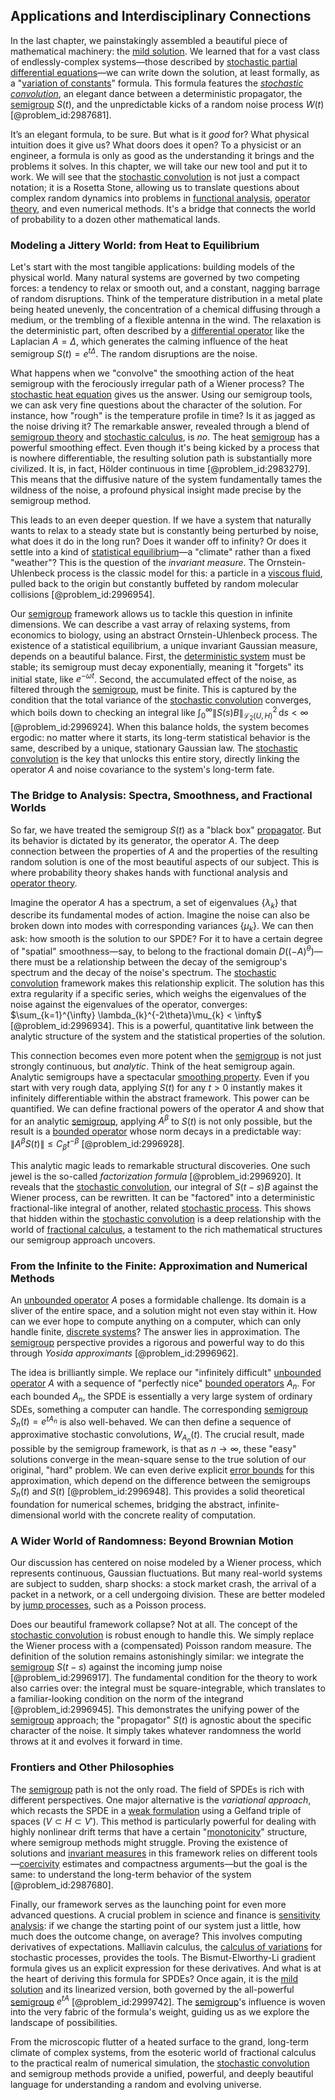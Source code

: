 ## Applications and Interdisciplinary Connections

In the last chapter, we painstakingly assembled a beautiful piece of mathematical machinery: the [mild solution](@article_id:192199). We learned that for a vast class of endlessly-complex systems—those described by [stochastic partial differential equations](@article_id:187798)—we can write down the solution, at least formally, as a "[variation of constants](@article_id:195899)" formula. This formula features the *[stochastic convolution](@article_id:181507)*, an elegant dance between a deterministic propagator, the [semigroup](@article_id:153366) $S(t)$, and the unpredictable kicks of a random noise process $W(t)$ [@problem_id:2987681].

It’s an elegant formula, to be sure. But what is it *good* for? What physical intuition does it give us? What doors does it open? To a physicist or an engineer, a formula is only as good as the understanding it brings and the problems it solves. In this chapter, we will take our new tool and put it to work. We will see that the [stochastic convolution](@article_id:181507) is not just a compact notation; it is a Rosetta Stone, allowing us to translate questions about complex random dynamics into problems in [functional analysis](@article_id:145726), [operator theory](@article_id:139496), and even numerical methods. It's a bridge that connects the world of probability to a dozen other mathematical lands.

### Modeling a Jittery World: from Heat to Equilibrium

Let's start with the most tangible applications: building models of the physical world. Many natural systems are governed by two competing forces: a tendency to relax or smooth out, and a constant, nagging barrage of random disruptions. Think of the temperature distribution in a metal plate being heated unevenly, the concentration of a chemical diffusing through a medium, or the trembling of a flexible antenna in the wind. The relaxation is the deterministic part, often described by a [differential operator](@article_id:202134) like the Laplacian $A = \Delta$, which generates the calming influence of the heat semigroup $S(t) = e^{t\Delta}$. The random disruptions are the noise.

What happens when we "convolve" the smoothing action of the heat semigroup with the ferociously irregular path of a Wiener process? The [stochastic heat equation](@article_id:163298) gives us the answer. Using our semigroup tools, we can ask very fine questions about the character of the solution. For instance, how "rough" is the temperature profile in time? Is it as jagged as the noise driving it? The remarkable answer, revealed through a blend of [semigroup theory](@article_id:272838) and [stochastic calculus](@article_id:143370), is *no*. The heat [semigroup](@article_id:153366) has a powerful smoothing effect. Even though it's being kicked by a process that is nowhere differentiable, the resulting solution path is substantially more civilized. It is, in fact, Hölder continuous in time [@problem_id:2983279]. This means that the diffusive nature of the system fundamentally tames the wildness of the noise, a profound physical insight made precise by the semigroup method.

This leads to an even deeper question. If we have a system that naturally wants to relax to a steady state but is constantly being perturbed by noise, what does it do in the long run? Does it wander off to infinity? Or does it settle into a kind of [statistical equilibrium](@article_id:186083)—a "climate" rather than a fixed "weather"? This is the question of the *invariant measure*. The Ornstein-Uhlenbeck process is the classic model for this: a particle in a [viscous fluid](@article_id:171498), pulled back to the origin but constantly buffeted by random molecular collisions [@problem_id:2996954].

Our [semigroup](@article_id:153366) framework allows us to tackle this question in infinite dimensions. We can describe a vast array of relaxing systems, from economics to biology, using an abstract Ornstein-Uhlenbeck process. The existence of a statistical equilibrium, a unique invariant Gaussian measure, depends on a beautiful balance. First, the [deterministic system](@article_id:174064) must be stable; its semigroup must decay exponentially, meaning it "forgets" its initial state, like $e^{-\omega t}$. Second, the accumulated effect of the noise, as filtered through the [semigroup](@article_id:153366), must be finite. This is captured by the condition that the total variance of the [stochastic convolution](@article_id:181507) converges, which boils down to checking an integral like $\int_0^\infty \|S(s) B\|_{\mathcal{L}_2(U,H)}^2 \, \mathrm{d}s < \infty$ [@problem_id:2996924]. When this balance holds, the system becomes ergodic: no matter where it starts, its long-term statistical behavior is the same, described by a unique, stationary Gaussian law. The [stochastic convolution](@article_id:181507) is the key that unlocks this entire story, directly linking the operator $A$ and noise covariance to the system's long-term fate.

### The Bridge to Analysis: Spectra, Smoothness, and Fractional Worlds

So far, we have treated the semigroup $S(t)$ as a "black box" [propagator](@article_id:139064). But its behavior is dictated by its generator, the operator $A$. The deep connection between the properties of $A$ and the properties of the resulting random solution is one of the most beautiful aspects of our subject. This is where probability theory shakes hands with functional analysis and [operator theory](@article_id:139496).

Imagine the operator $A$ has a spectrum, a set of eigenvalues $\{\lambda_k\}$ that describe its fundamental modes of action. Imagine the noise can also be broken down into modes with corresponding variances $\{\mu_k\}$. We can then ask: how smooth is the solution to our SPDE? For it to have a certain degree of "spatial" smoothness—say, to belong to the fractional domain $D((-A)^\theta)$—there must be a relationship between the decay of the semigroup's spectrum and the decay of the noise's spectrum. The [stochastic convolution](@article_id:181507) framework makes this relationship explicit. The solution has this extra regularity if a specific series, which weighs the eigenvalues of the noise against the eigenvalues of the operator, converges: $\sum_{k=1}^{\infty} \lambda_{k}^{-2\theta}\mu_{k} < \infty$ [@problem_id:2996934]. This is a powerful, quantitative link between the analytic structure of the system and the statistical properties of the solution.

This connection becomes even more potent when the [semigroup](@article_id:153366) is not just strongly continuous, but *analytic*. Think of the heat semigroup again. Analytic semigroups have a spectacular [smoothing property](@article_id:144961). Even if you start with very rough data, applying $S(t)$ for any $t>0$ instantly makes it infinitely differentiable within the abstract framework. This power can be quantified. We can define fractional powers of the operator $A$ and show that for an analytic [semigroup](@article_id:153366), applying $A^\beta$ to $S(t)$ is not only possible, but the result is a [bounded operator](@article_id:139690) whose norm decays in a predictable way: $\|A^{\beta} S(t)\| \leq C_{\beta} t^{-\beta}$ [@problem_id:2996928].

This analytic magic leads to remarkable structural discoveries. One such jewel is the so-called *factorization formula* [@problem_id:2996920]. It reveals that the [stochastic convolution](@article_id:181507), our integral of $S(t-s)B$ against the Wiener process, can be rewritten. It can be "factored" into a deterministic fractional-like integral of another, related [stochastic process](@article_id:159008). This shows that hidden within the [stochastic convolution](@article_id:181507) is a deep relationship with the world of [fractional calculus](@article_id:145727), a testament to the rich mathematical structures our semigroup approach uncovers.

### From the Infinite to the Finite: Approximation and Numerical Methods

An [unbounded operator](@article_id:146076) $A$ poses a formidable challenge. Its domain is a sliver of the entire space, and a solution might not even stay within it. How can we ever hope to compute anything on a computer, which can only handle finite, [discrete systems](@article_id:166918)? The answer lies in approximation. The [semigroup](@article_id:153366) perspective provides a rigorous and powerful way to do this through *Yosida approximants* [@problem_id:2996962].

The idea is brilliantly simple. We replace our "infinitely difficult" [unbounded operator](@article_id:146076) $A$ with a sequence of "perfectly nice" [bounded operators](@article_id:264385) $A_n$. For each bounded $A_n$, the SPDE is essentially a very large system of ordinary SDEs, something a computer can handle. The corresponding [semigroup](@article_id:153366) $S_n(t) = e^{t A_n}$ is also well-behaved. We can then define a sequence of approximative stochastic convolutions, $W_{A_n}(t)$. The crucial result, made possible by the semigroup framework, is that as $n \to \infty$, these "easy" solutions converge in the mean-square sense to the true solution of our original, "hard" problem. We can even derive explicit [error bounds](@article_id:139394) for this approximation, which depend on the difference between the semigroups $S_n(t)$ and $S(t)$ [@problem_id:2996948]. This provides a solid theoretical foundation for numerical schemes, bridging the abstract, infinite-dimensional world with the concrete reality of computation.

### A Wider World of Randomness: Beyond Brownian Motion

Our discussion has centered on noise modeled by a Wiener process, which represents continuous, Gaussian fluctuations. But many real-world systems are subject to sudden, sharp shocks: a stock market crash, the arrival of a packet in a network, or a cell undergoing division. These are better modeled by [jump processes](@article_id:180459), such as a Poisson process.

Does our beautiful framework collapse? Not at all. The concept of the [stochastic convolution](@article_id:181507) is robust enough to handle this. We simply replace the Wiener process with a (compensated) Poisson random measure. The definition of the solution remains astonishingly similar: we integrate the [semigroup](@article_id:153366) $S(t-s)$ against the incoming jump noise [@problem_id:2996917]. The fundamental condition for the theory to work also carries over: the integral must be square-integrable, which translates to a familiar-looking condition on the norm of the integrand [@problem_id:2996945]. This demonstrates the unifying power of the [semigroup](@article_id:153366) approach; the "propagator" $S(t)$ is agnostic about the specific character of the noise. It simply takes whatever randomness the world throws at it and evolves it forward in time.

### Frontiers and Other Philosophies

The [semigroup](@article_id:153366) path is not the only road. The field of SPDEs is rich with different perspectives. One major alternative is the *variational approach*, which recasts the SPDE in a [weak formulation](@article_id:142403) using a Gelfand triple of spaces ($V \subset H \subset V'$). This method is particularly powerful for dealing with highly nonlinear drift terms that have a certain "[monotonicity](@article_id:143266)" structure, where semigroup methods might struggle. Proving the existence of solutions and [invariant measures](@article_id:201550) in this framework relies on different tools—[coercivity](@article_id:158905) estimates and compactness arguments—but the goal is the same: to understand the long-term behavior of the system [@problem_id:2987680].

Finally, our framework serves as the launching point for even more advanced questions. A crucial problem in science and finance is [sensitivity analysis](@article_id:147061): if we change the starting point of our system just a little, how much does the outcome change, on average? This involves computing derivatives of expectations. Malliavin calculus, the [calculus of variations](@article_id:141740) for stochastic processes, provides the tools. The Bismut-Elworthy-Li gradient formula gives us an explicit expression for these derivatives. And what is at the heart of deriving this formula for SPDEs? Once again, it is the [mild solution](@article_id:192199) and its linearized version, both governed by the all-powerful [semigroup](@article_id:153366) $e^{tA}$ [@problem_id:2999742]. The [semigroup](@article_id:153366)'s influence is woven into the very fabric of the formula's weight, guiding us as we explore the landscape of possibilities.

From the microscopic flutter of a heated surface to the grand, long-term climate of complex systems, from the esoteric world of fractional calculus to the practical realm of numerical simulation, the [stochastic convolution](@article_id:181507) and semigroup methods provide a unified, powerful, and deeply beautiful language for understanding a random and evolving universe.